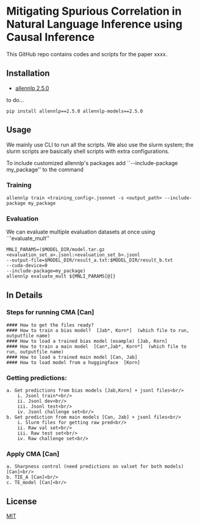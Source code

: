 # Mitigating Spurious Correlation in Natural Language Inference using Causal Inference

This GitHub repo contains codes and scripts for the paper xxxx.

## Installation

- [allennlp 2.5.0](https://github.com/allenai/allennlp/tree/v2.5.0)

to do...

```shell
pip install allennlp==2.5.0 allennlp-models==2.5.0
```

## Usage

We mainly use CLI to run all the scripts.  We also use the slurm system; the slurm scripts are basically shell scripts with extra configurations. 

To include customized allennlp's packages add ``--include-package my_package'' to the command

### Training 

```shell
allennlp train <training_config>.jsonnet -s <output_path> --include-package my_package
```

### Evaluation

We can evaluate multiple evaluation datasets at once using ``'evaluate_mult''

```shell
MNLI_PARAMS=($MODEL_DIR/model.tar.gz  
<evaluation_set_a>.jsonl:<evaluation_set_b>.jsonl
--output-file=$MODEL_DIR/result_a.txt:$MODEL_DIR/result_b.txt
--cuda-device=0
--include-package=my_package)
allennlp evaluate_mult ${MNLI_PARAMS[@]}
```


## In Details

### Steps for running CMA [Can]
    #### How to get the files ready?
    #### How to train a bias model?  [Jab*, Korn*]  (which file to run, outputfile name)
    #### How to load a trained bias model (example) [Jab, Korn]
    #### How to train a main model  [Can*,Jab*, Korn*]  (which file to run, outputfile name)
    #### How to load a trained main model [Can, Jab]
    #### How to load model from a huggingface  [Korn]
        
### Getting predictions:<br/>
    a. Get predictions from bias models [Jab,Korn] + jsonl files<br/>
        i. Jsonl train*<br/>
        ii. Jsonl dev<br/>
        iii. Jsonl test<br/>
        iv. Jsonl challenge set<br/>
    b. Get prediction from main models [Can, Jab] + jsonl files<br/>
        i. Slurm files for getting raw pred<br/>
        ii. Raw val set<br/>
        iii. Raw test set<br/>
        iv. Raw challenge set<br/>
### Apply CMA [Can]
    a. Sharpness control (need predictions on valset for both models) [Can]<br/>
    b. TIE_A [Can]<br/>
    c. TE_model [Can]<br/>

## License
[MIT](https://choosealicense.com/licenses/mit/)

